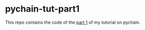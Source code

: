 # pychain-tut-part1

This repo contains the code of the [part 1](https://pvigier.github.io/2017/07/21/pychain-part1-computational-graphs.html) of my tutorial on pychain.
